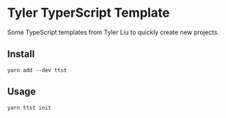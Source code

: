 # Tyler TyperScript Template

Some TypeScript templates from Tyler Liu to quickly create new projects.


## Install

```
yarn add --dev ttst
```


## Usage

```
yarn ttst init
```
